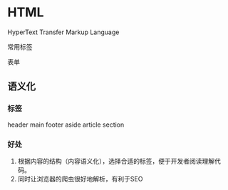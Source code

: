 # HTML

HyperText Transfer Markup Language

常用标签

表单



## 语义化

### 标签

header main footer  aside article section


### 好处

1. 根据内容的结构（内容语义化），选择合适的标签，便于开发者阅读理解代码。
2. 同时让浏览器的爬虫很好地解析，有利于SEO
